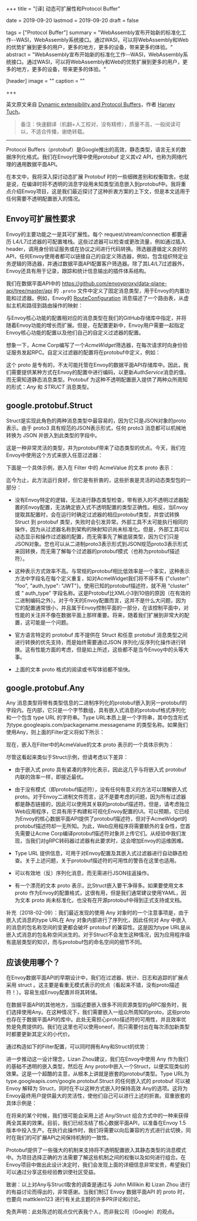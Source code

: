 +++
title = "[译] 动态可扩展性和Protocol Buffer"

date = 2019-09-20
lastmod = 2019-09-20
draft = false

tags = ["Protocol Buffer"]
summary = "WebAssembly宣布开始新的标准化工作--WASI，WebAssembly系统接口。通过WASI，可以将WebAssembly和Web的优势扩展到更多的用户，更多的地方，更多的设备，带来更多的体验。"
abstract = "WebAssembly宣布开始新的标准化工作--WASI，WebAssembly系统接口。通过WASI，可以将WebAssembly和Web的优势扩展到更多的用户，更多的地方，更多的设备，带来更多的体验。"

[header]
image = ""
caption = ""

+++

英文原文来自 [Dynamic extensibility and Protocol Buffers](https://hacks.mozilla.org/2019/08/webassembly-interface-types/)，作者 [Harvey Tuch](https://blog.envoyproxy.io/@htuch)。

> 备注：快速翻译（机翻+人工校对，没有精修），质量不高，一般阅读可以，不适合传播，谢绝转载。

------

Protocol Buffers（protobuf）是Google推出的高效，静态类型，语言无关的数据序列化格式。我们在Envoy代理中使用protobuf 定义其v2 API，也称为网络代理的通用数据平面API。

在本文中，我将深入探讨动态扩展 Protobuf 时的一些细微差别和权衡取舍。也就是说，在编译时将不透明的消息字段用未知类型消息嵌入到protobuf中。我将重点介绍Envoy项目，这是我们最近探讨了这种折衷方案的上下文，但是本文适用于任何需要不透明配置嵌入的情况。

## Envoy可扩展性要求

Envoy的主要功能之一是其可扩展性。每个 request/stream/connection 都要遍历 L4/L7过滤器的可配置堆栈。这些过滤器可以检查或更改流量，例如通过插入header，调用身份验证服务或在协议之间进行代码转换。筛选器遵循定义良好的API，任何Envoy使用者都可以链接自己的自定义筛选器，例如，包含组织特定业务逻辑的筛选器，并通过数据平面API配置客户筛选器。除了其L4/L7过滤器外，Envoy还具有用于记录，跟踪和统计信息输出的插件体系结构。

我们在数据平面API中的 https://github.com/envoyproxy/data-plane-api/tree/master/api  的 `.proto` 文件中定义了固定消息类型，用于Envoy的内置功能和过滤器。例如，Envoy的 [RouteConfiguration](https://github.com/envoyproxy/data-plane-api/blob/30b519882b82d4f6a0cf1b502258e35cae9292a2/api/rds.proto#L534) 消息描述了一个路由表，从虚拟主机和路径到路由操作的映射：

与Envoy核心功能的配置相对应的消息类型在我们的GitHub存储库中指定，并将随着Envoy功能的增长而扩展。但是，在配置更新中，Envoy用户需要一起指定Envoy核心功能的配置以及他们自己的自定义过滤器的配置。

想象一下，Acme Corp编写了一个*AcmeWidget*筛选器，在每次请求时向身份验证服务发起RPC。自定义过滤器的配置将在protobuf中定义，例如：


这个 proto 是专有的，不太可能托管在Envoy的数据平面API存储库中。因此，我们需要提供某种方式在Envoy的配置中进行编码，以更新*AuthService*消息的值，而无需知道静态消息类型。Protobuf 为这种不透明配置嵌入提供了两种众所周知的形式：*Any* 和 *STRUCT* 消息类型。

## google.protobuf.Struct

Struct是实现此角色的两种消息类型中最容易的，因为它只是JSON对象的proto表示。由于 proto3 具有规范的JSON表示形式，任何 proto3 消息都可以机械地转换为 JSON 并嵌入到此类型的字段中。

这是一种非常灵活的类型，并为protobuf带来了动态类型的优点。今天，我们在Envoy中使用这个方式来嵌入任意过滤器：

下面是一个具体示例，嵌入在 Filter 中的 AcmeValue 的文本 proto 表示：

迄今为止，此方法运行良好，但它是有折衷的，这些折衷是灵活的动态类型包的一部分：

- 没有Envoy特定的逻辑，无法进行静态类型检查，带有嵌入的不透明过滤器配置的Envoy配置，无法确定嵌入式不透明配置的类型正确性。相反，当Envoy提取其配置时，会在运行时确定过滤器的相应protobuf类型，并尝试转换 Struct 到 protobuf 类型，失败时会引发异常。外部工具不太可能执行相同的操作，因为从过滤器名称到架构的映射知识尚未标准化。但是，外部工具可以动态显示和操作过滤器的配置，而无需事先了解底层类型，因为它们只是JSON对象。您也可以从二进制proto3表示形式到JSON规范proto3表示形式来回转换，而无需了解每个过滤器的protobuf模式（也称为protobuf描述符）。

- 这种表示方式效率不高。与常规的protobuf相比低效率是一个事实，这种表示方法中字段名在每个定义重复，如对AcmeWidget我们将不得不有 {"cluster": "foo", "auth_type": "JWT"}。使用已知的protobuf描述符，就不用 “cluster” 或 “ auth_type” 字段名称。这是Protobuf比XML小3到10倍的原因（在有效的二进制编码之外）。对于今天的Envoy配置而言，这并不是什么大问题，因为它的配置通常很小，并且属于Envoy控制平面的一部分，在该控制平面中，对性能的关注并不像在数据平面上那样重要。将来，随着我们扩展到非常大的配置，这可能是一个问题。

- 官方语言特定的 protobuf 库不提供在 Struct 和任意 protobuf 消息类型之间进行转换的优先支持，而是始终需要通过JSON 序列化/反序列化操作进行转换。这有性能方面的考虑，但是如上所述，这些都不是当今Envoy中的头等大事。

- 上面的文本 proto 格式的阅读或书写体验都不愉快。

## google.protobuf.Any

Any 消息类型将带有类型信息的二进制序列化的protobuf嵌入到另一protobuf的字段内。在内部，它只是一个字节数组，具有嵌入式消息的protobuf格式序列化和一个包含 type URL 的字符串。Type URL本质上是一个字符串，其中包含形式为type.googleapis.com/packagename.messagename 的类型名称。如果我们使用Any，则上面的Filter定义将如下所示：

现在，嵌入在Filter中的AcmeValue的文本 proto 表示的一个具体示例为：

尽管这看起来类似于Struct示例，但请考虑以下差异：

- 由于嵌入式 proto 具有紧凑的序列化表示，因此这几乎与将嵌入式 protobuf 内联的效率一样，即接近最优。

- 由于没有模式（即protobuf描述符），没有任何有意义的方法可以理解嵌入式proto。对于Envoy二进制文件而言，这不是要考虑的问题，因为所有过滤器都是静态链接的，因此可以使用其关联的protobuf描述符。但是，请考虑独立Web应用程序，它具有用于构建和可视化Envoy配置的UI。可以预期，它已经为Envoy的核心数据平面API提供了protobuf描述符，但对于AcmeWidget的protobuf描述符却一无所知。为此，Web应用程序将需要额外的复杂性，您首先需要让Acme Corp编译protobuf描述符对象并上传它们。从经验中我们发现，当我们对gRPC转码器过滤器有此要求时，这会增加Envoy的运维困难。

- Type URL 提供信息，可用于对Envoy配置及其嵌入式过滤器进行自动静态检查。关于上述问题，关于protobuf描述符的可用性的警告在这里也适用。

- 可以有效地（反）序列化消息，而无需进行JSON往返操作。

- 有一个漂亮的文本 proto 表示，比Struct嵌入要干净得多。如果要使用文本 proto 作为Envoy的配置格式，这很有用，但是我们通常建议使用YAML，因为文本 proto 尚未标准化，也没有在开源protobuf中得到正式支持或文档。

补充（2018-02-09）：我们最近发现的使用 Any 对象时的一个注意事项是，由于嵌入式消息的type URL在 Any 对象内部进行了序列化，因此任何对 Any 中嵌入的消息的包名称空间的变更都会破坏 protobuf 的兼容性。这是因为type URL是从嵌入式消息的包名称空间派生的。对于Struct不会发生这种情况，因为应用程序级有底层类型的知识，而与protobuf包的命名空间的细节不同。

## 应该使用哪个？

在Envoy数据平面API的早期设计中，我们在过滤器、统计、日志和追踪的扩展点采用 struct 。这主要是看重无模式表示的优点（看起来不错，没有proto描述符！）。容易生成Envoy配置并将其转储。

在数据平面API的其他地方，当描述要嵌入很多不同资源类型的gRPC服务时，我们选择使用Any。在这种情况下，我们需要嵌入一组众所周知的proto，这些proto也存在于数据平面API的库中。此处无需担心proto描述符的可用性，并且效率优势是免费提供的。我们在这里也可以使用oneof，而只需要付出在每次添加新类型时都要更新其定义的小代价。

通过构造如下的Filter配置，可以同时拥有Any和Struct的优势：

进一步推动这一设计理念，Lizan Zhou建议，我们在Envoy中使用 Any 作为我们的基础不透明的嵌入类型，然后在 Any proto中嵌入一个Struct，以便实现类似的效果。这是一个超酷的主意，从根本上讲就是嵌套的protobuf类型。Type URL为 type.googleapis.com/google.protobuf.Struct 的任何嵌入式的 protobuf 可以被 Envoy 解释为 Struct，同时在不以这种方式嵌入时保持高效 Any的选项。这将为Envoy最终用户提供最大的灵活性，使他们自己可以进行上述的折衷。双重嵌套的具体示例是：

在将来的某个时候，我们很可能会采用上述 Any/Struct 组合方式中的一种来获得两全其美的效果。目前，我们已经冻结了核心数据平面API，以准备在Envoy 1.5版本中投入生产。在执行此操作时，我们将需要以向后兼容的方式进行此切换，同时在我们的可扩展API之间保持机制的一致性。

Protobuf提供了一些强大的机制来支持将不透明配置嵌入其静态类型的消息模式中。为项目选择正确的方法需要了解这些机制之间的权衡以及如何进行组合。在Envoy项目中做出此设计决定时，我们会发现上面的详细信息非常宝贵，希望我们可以通过分享这些经验教训使社区受益。

致谢：以上对Any与Struct取舍的调查是通过与 John Millikin 和 Lizan Zhou 进行的有益讨论而得出的，非常感谢。当我们制订 Envoy 数据平面API 的 proto 时，也要向 mattklein123 进行有关此主题的许多PR评论和讨论。

免责声明：此处陈述的观点仅代表我个人，而非我公司（Google）的观点。
